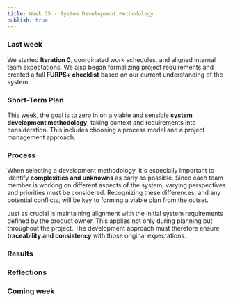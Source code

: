```yaml
---
title: Week 35 - System Development Methodology
publish: true
---
```

### Last week
We started **Iteration 0**, coordinated work schedules, and aligned internal team expectations. We also began formalizing project requirements and created a full **FURPS+ checklist** based on our current understanding of the system.


### Short-Term Plan
This week, the goal is to zero in on a viable and sensible **system development methodology**, taking context and requirements into consideration. This includes choosing a process model and a project management approach.


### Process
When selecting a development methodology, it's especially important to identify **complexities and unknowns** as early as possible. Since each team member is working on different aspects of the system, varying perspectives and priorities must be considered. Recognizing these differences, and any potential conflicts, will be key to forming a viable plan from the outset.

Just as crucial is maintaining alignment with the initial system requirements defined by the product owner. This applies not only during planning but throughout the project. The development approach must therefore ensure **traceability and consistency** with those original expectations.


### Results



### Reflections



### Coming week